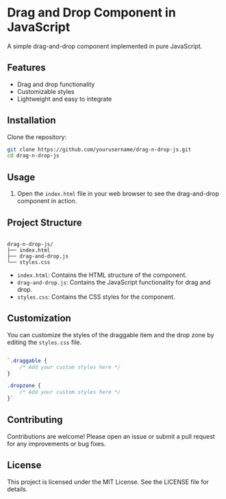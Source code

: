 # Drag and Drop Component in JavaScript

A simple drag-and-drop component implemented in pure JavaScript.

## Features

- Drag and drop functionality
- Customizable styles
- Lightweight and easy to integrate

## Installation

Clone the repository:

```bash
git clone https://github.com/yourusername/drag-n-drop-js.git
cd drag-n-drop-js
```

Usage
-----

1.  Open the `index.html` file in your web browser to see the drag-and-drop component in action.

Project Structure
-----------------

```plaintext

drag-n-drop-js/
├── index.html
├── drag-and-drop.js
└── styles.css
```

-   `index.html`: Contains the HTML structure of the component.
-   `drag-and-drop.js`: Contains the JavaScript functionality for drag and drop.
-   `styles.css`: Contains the CSS styles for the component.

Customization
-------------

You can customize the styles of the draggable item and the drop zone by editing the `styles.css` file.

```css

`.draggable {
    /* Add your custom styles here */
}

.dropzone {
    /* Add your custom styles here */
}`

```
Contributing
------------

Contributions are welcome! Please open an issue or submit a pull request for any improvements or bug fixes.

License
-------

This project is licensed under the MIT License. See the LICENSE file for details.
